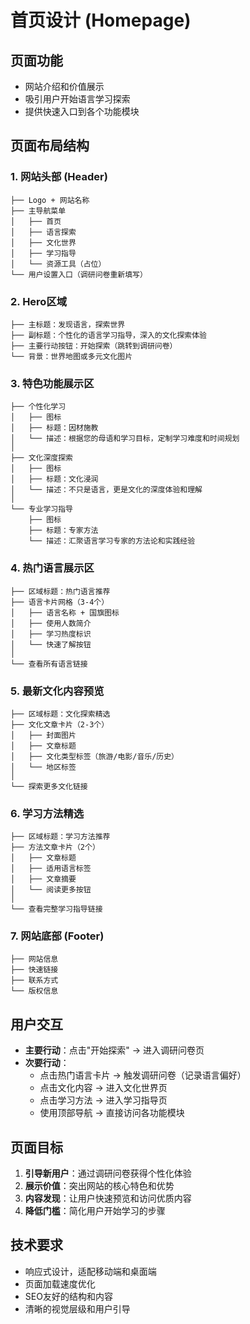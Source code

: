 # 首页设计 (Homepage)

## 页面功能
- 网站介绍和价值展示
- 吸引用户开始语言学习探索
- 提供快速入口到各个功能模块

## 页面布局结构

### 1. 网站头部 (Header)
```
├── Logo + 网站名称
├── 主导航菜单
│   ├── 首页
│   ├── 语言探索
│   ├── 文化世界  
│   ├── 学习指导
│   └── 资源工具（占位）
└── 用户设置入口（调研问卷重新填写）
```

### 2. Hero区域
```
├── 主标题：发现语言，探索世界
├── 副标题：个性化的语言学习指导，深入的文化探索体验
├── 主要行动按钮：开始探索（跳转到调研问卷）
└── 背景：世界地图或多元文化图片
```

### 3. 特色功能展示区
```
├── 个性化学习
│   ├── 图标
│   ├── 标题：因材施教
│   └── 描述：根据您的母语和学习目标，定制学习难度和时间规划
│
├── 文化深度探索  
│   ├── 图标
│   ├── 标题：文化浸润
│   └── 描述：不只是语言，更是文化的深度体验和理解
│
└── 专业学习指导
    ├── 图标
    ├── 标题：专家方法
    └── 描述：汇聚语言学习专家的方法论和实践经验
```

### 4. 热门语言展示区
```
├── 区域标题：热门语言推荐
├── 语言卡片网格（3-4个）
│   ├── 语言名称 + 国旗图标
│   ├── 使用人数简介
│   ├── 学习热度标识
│   └── 快速了解按钮
│
└── 查看所有语言链接
```

### 5. 最新文化内容预览
```
├── 区域标题：文化探索精选
├── 文化文章卡片（2-3个）
│   ├── 封面图片
│   ├── 文章标题
│   ├── 文化类型标签（旅游/电影/音乐/历史）
│   └── 地区标签
│
└── 探索更多文化链接
```

### 6. 学习方法精选
```
├── 区域标题：学习方法推荐
├── 方法文章卡片（2个）
│   ├── 文章标题
│   ├── 适用语言标签
│   ├── 文章摘要
│   └── 阅读更多按钮
│
└── 查看完整学习指导链接
```

### 7. 网站底部 (Footer)
```
├── 网站信息
├── 快速链接
├── 联系方式
└── 版权信息
```

## 用户交互
- **主要行动**：点击"开始探索" → 进入调研问卷页
- **次要行动**：
  - 点击热门语言卡片 → 触发调研问卷（记录语言偏好）
  - 点击文化内容 → 进入文化世界页
  - 点击学习方法 → 进入学习指导页
  - 使用顶部导航 → 直接访问各功能模块

## 页面目标
1. **引导新用户**：通过调研问卷获得个性化体验
2. **展示价值**：突出网站的核心特色和优势
3. **内容发现**：让用户快速预览和访问优质内容
4. **降低门槛**：简化用户开始学习的步骤

## 技术要求
- 响应式设计，适配移动端和桌面端
- 页面加载速度优化
- SEO友好的结构和内容
- 清晰的视觉层级和用户引导
